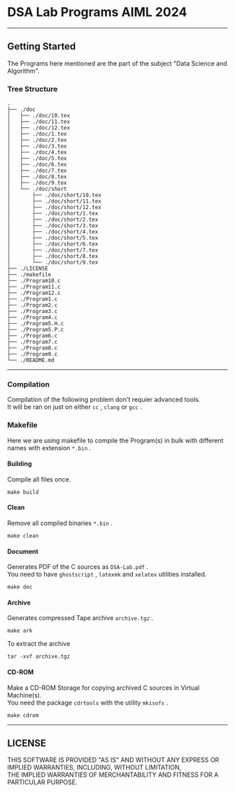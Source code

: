 # DSA Lab Programs AIML 2024
---
## Getting Started
The Programs here mentioned are the part of the subject "Data Science and Algorithm".

### Tree Structure
```
.
├── ./doc
│   ├── ./doc/10.tex
│   ├── ./doc/11.tex
│   ├── ./doc/12.tex
│   ├── ./doc/1.tex
│   ├── ./doc/2.tex
│   ├── ./doc/3.tex
│   ├── ./doc/4.tex
│   ├── ./doc/5.tex
│   ├── ./doc/6.tex
│   ├── ./doc/7.tex
│   ├── ./doc/8.tex
│   ├── ./doc/9.tex
│   └── ./doc/short
│       ├── ./doc/short/10.tex
│       ├── ./doc/short/11.tex
│       ├── ./doc/short/12.tex
│       ├── ./doc/short/1.tex
│       ├── ./doc/short/2.tex
│       ├── ./doc/short/3.tex
│       ├── ./doc/short/4.tex
│       ├── ./doc/short/5.tex
│       ├── ./doc/short/6.tex
│       ├── ./doc/short/7.tex
│       ├── ./doc/short/8.tex
│       └── ./doc/short/9.tex
├── ./LICENSE
├── ./makefile
├── ./Program10.c
├── ./Program11.c
├── ./Program12.c
├── ./Program1.c
├── ./Program2.c
├── ./Program3.c
├── ./Program4.c
├── ./Program5.H.c
├── ./Program5.P.c
├── ./Program6.c
├── ./Program7.c
├── ./Program8.c
├── ./Program9.c
└── ./README.md
```
---

### Compilation
Compilation of the following problem don't requier advanced tools. <br/>
It will be ran on just on either `cc` , `clang` or `gcc` .

### Makefile
Here we are using makefile to compile the Program(s) in bulk with different names with extension `*.bin` .

#### Building
Compile all files once.
```
make build
```

#### Clean
Remove all compiled binaries `*.bin` .
```
make clean
```

#### Document
Generates PDF of the C sources as `DSA-Lab.pdf` . <br/>
You need to have `ghostscript` , `latexmk` and `xelatex` utilities installed.
```
make doc
```

#### Archive
Generates compressed Tape archive `archive.tgz` .
```
make ark
```
To extract the archive
```
tar -xvf archive.tgz
```

#### CD-ROM
Make a CD-ROM Storage for copying archived C sources in Virtual Machine(s). <br/>
You need the package `cdrtools` with the utility `mkisofs` .
```
make cdrom
```
---
## LICENSE
THIS SOFTWARE IS PROVIDED "AS IS" AND WITHOUT ANY EXPRESS OR IMPLIED WARRANTIES, INCLUDING, WITHOUT LIMITATION,<br/>
THE IMPLIED WARRANTIES OF MERCHANTABILITY AND FITNESS FOR A PARTICULAR PURPOSE.

